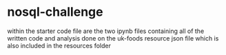 # nosql-challenge
within the starter code file are the two ipynb files containing all of the written code and analysis done on the uk-foods resource json file which is also included in the resources folder
